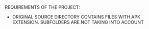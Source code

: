 REQUIREMENTS OF THE PROJECT:

- ORIGINAL SOURCE DIRECTORY CONTAINS FILES WITH APK EXTENSION. SUBFOLDERS ARE NOT TAKING INTO ACCOUNT